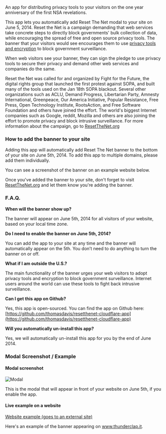 An app for distributing privacy tools to your visitors on the one year anniversary of the first NSA revelations. 

This app lets you automatically add Reset The Net modal to your site on June 5, 2014. Reset the Net is a campaign demanding that web services take concrete steps to directly block governments' bulk collection of data, while encouraging the spread of free and open source privacy tools. The banner that your visitors would see encourages them to use [privacy tools and encryption](https://pack.resetthenet.org) to block government surveillance.

When web visitors see your banner, they can sign the pledge to use privacy tools to secure their privacy and demand other web services and companies do the same. 

Reset the Net was called for and organized by Fight for the Future, the digital rights group that launched the first protest against SOPA, and built many of the tools used on the Jan 18th SOPA blackout. Several other organizations such as ACLU, Demand Progress, Libertarian Party, Amnesty International, Greenpeace, Our America Initiative, Popular Resistance, Free Press, Open Technology Institute, RootsAction, and Free Software Foundation and others have joined the effort. The world's biggest Internet companies such as Google, reddit, Mozilla and others are also joining the effort to promote privacy and block intrusive surveillance. For more information about the campaign, go to [ResetTheNet.org](https://www.resetthenet.org/)

### How to add the banner to your site

Adding this app will automatically add Reset The Net banner to the bottom of your site on June 5th, 2014. To add this app to multiple domains, please add them individually.

You can see a screenshot of the banner on an example website below.

Once you've added the banner to your site, don't forget to visit [ResetTheNet.org](https://www.resetthenet.org/) and let them know you're adding the banner.


### F.A.Q.

**When will the banner show up?**

The banner will appear on June 5th, 2014 for all visitors of your website, based on your local time zone.


**Do I need to enable the banner on June 5th, 2014?**

You can add the app to your site at any time and the banner will automatically appear on the 5th.  You don’t need to do anything to turn the banner on or off.


**What if I am outside the U.S.?**

The main functionality of the banner urges your web visitors to adopt privacy tools and encryption to block government surveillance. Internet users around the world can use these tools to fight back intrusive surveillance.


**Can I get this app on Github?**

Yes, this app is open-sourced.  You can find the app on Github here: [https://github.com/thomasdavis/resetthenet-cloudflare-app](https://github.com/thomasdavis/resetthenet-cloudflare-app)


**Will you automatically un-install this app?**

Yes, we will automatically un-install this app for you by the end of June 2014.


### Modal Screenshot / Example

#### Modal screenshot

![Modal](/images/apps/reset_the_net/modal.png "Modal")

This is the modal that will appear in front of your website on June 5th, if you enable the app.

#### Live example on a website

[Website example (goes to an external site)](https://www.thunderclap.it/#ALWAYS_SHOW_RTN_WIDGET)

Here's an example of the banner appearing on www.thunderclap.it.
